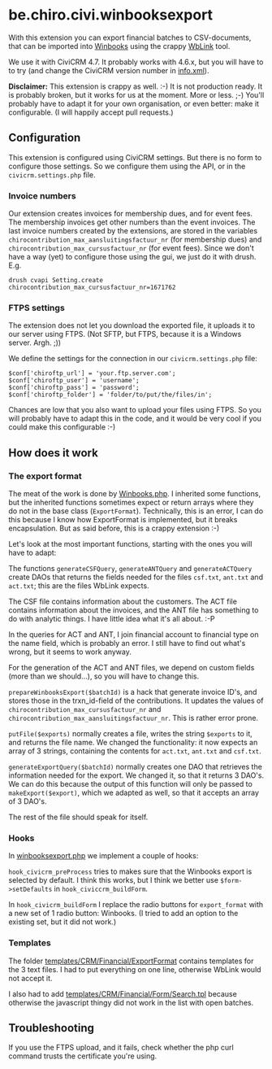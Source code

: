 # be.chiro.civi.winbooksexport

With this extension you can export financial batches to CSV-documents,
that can be imported into [Winbooks](https://www.winbooks.be) using the
crappy [WbLink](http://www.igsoft.eu/WikiFrWinBooks/index.php) tool.

We use it with CiviCRM 4.7. It probably works with 4.6.x, but you will have
to to try (and change the CiviCRM version number in [info.xml](info.xml)).

**Disclaimer:** This extension is crappy as well. :-) It is not production ready. It is probably broken, but it works for us at the moment. More or less. ;-)
You'll probably have to adapt it for your own organisation, or even better:
make it configurable. (I will happily accept pull requests.)

## Configuration

This extension is configured using CiviCRM settings. But there is no form
to configure those settings. So we configure them using the API, or in the
`civicrm.settings.php` file.

### Invoice numbers

Our extension creates invoices for membership dues, and for event fees. The membership invoices get other numbers than the event invoices. The last invoice numbers created by the extensions, are stored in the variables `chirocontribution_max_aansluitingsfactuur_nr` (for membership dues) and `chirocontribution_max_cursusfactuur_nr` (for event fees). Since we don't have a way (yet) to configure those using the gui, we just do it with drush. E.g.

    drush cvapi Setting.create chirocontribution_max_cursusfactuur_nr=1671762

### FTPS settings

The extension does not let you download the exported file, it uploads it to our server using FTPS. (Not SFTP, but FTPS, because it is a Windows server. Argh. ;))

We define the settings for the connection in our `civicrm.settings.php` file:

    $conf['chiroftp_url'] = 'your.ftp.server.com';
    $conf['chiroftp_user'] = 'username';
    $conf['chiroftp_pass'] = 'password';
    $conf['chiroftp_folder'] = 'folder/to/put/the/files/in';

Chances are low that you also want to upload your files using FTPS. So you
will probably have to adapt this in the code, and it would be very cool if
you could make this configurable :-)

## How does it work

### The export format

The meat of the work is done by [Winbooks.php](CRM/Financial/BAO/ExportFormat/Winbooks.php).
I inherited some functions, but the inherited functions sometimes expect or return arrays where they do not in the base class (`ExportFormat`). Technically, this is an error, I can do this because I know how ExportFormat is implemented, but it breaks encapsulation. But as said before, this is a crappy extension :-)

Let's look at the most important functions, starting with the ones you will have to adapt:

The functions `generateCSFQuery`, `generateANTQuery` and `generateACTQuery` create DAOs that returns the fields needed for the files `csf.txt`, `ant.txt` and `act.txt`; this are the files WbLink expects.

The CSF file contains information about the customers.
The ACT file contains information about the invoices, and the ANT file has something to do with analytic things. I have little idea what it's all about. :-P

In the queries for ACT and ANT, I join financial account to financial type on the name field, which is probably an error. I still have to find out what's wrong, but it seems to work anyway.

For the generation of the ACT and ANT files, we depend on custom fields (more than we should...), so you will have to change this.

`prepareWinbooksExport($batchId)` is a hack that generate invoice ID's, and stores those in the trxn_id-field of the contributions. It updates the values of `chirocontribution_max_cursusfactuur_nr` and `chirocontribution_max_aansluitingsfactuur_nr`. This is rather error prone.

`putFile($exports)` normally creates a file, writes the string `$exports` to it, and returns the file name. We changed the functionality: it now expects an array of 3 strings, containing the contents for `act.txt`, `ant.txt` and `csf.txt`.

`generateExportQuery($batchId)` normally creates one DAO that retrieves the information needed for the export. We changed it, so that it returns 3 DAO's. We can do this because the output of this function will only be passed to `makeExport($export)`, which we adapted as well, so that
it accepts an array of 3 DAO's.

The rest of the file should speak for itself.

### Hooks

In [winbooksexport.php](winbooksexport.php) we implement a couple of hooks:

`hook_civicrm_preProcess` tries to makes sure that the Winbooks export is selected by default. I think this works, but I think we better use `$form->setDefaults` in `hook_civiccrm_buildForm`.

In `hook_civicrm_buildForm` I replace the radio buttons for `export_format` with a new set of 1 radio button: Winbooks. (I tried to add an option to the existing set, but it did not work.)

### Templates

The folder [templates/CRM/Financial/ExportFormat](templates/CRM/Financial/ExportFormat) contains templates for the 3 text files. I had to put everything on one line, otherwise WbLink would not accept it.

I also had to add [templates/CRM/Financial/Form/Search.tpl](templates/CRM/Financial/Form/Search.tpl) because otherwise the javascript thingy did not work in the list with open batches.

## Troubleshooting

If you use the FTPS upload, and it fails, check whether the php curl command
trusts the certificate you're using.
